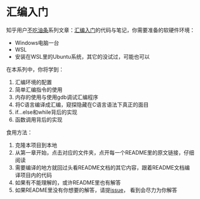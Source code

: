 # 汇编入门

知乎用户[不吃油条](https://www.zhihu.com/people/hackeris)系列文章：[汇编入门](https://www.zhihu.com/column/c_144694924)的代码与笔记，你需要准备的软硬件环境：

- Windows电脑一台
- WSL
- 安装在WSL里的Ubuntu系统，其它的没试过，可能也可以

在本系列中，你将学到：

1. 汇编环境的配置
2. 简单汇编指令的使用
3. 内存的使用与使用gdb调试汇编程序
4. 将C语言编译成汇编，窥探隐藏在C语言语法下真正的面目
5. if...else和while背后的实现
6. 函数调用背后的实现

食用方法：

1. 克隆本项目到本地
2. 从第一章开始，点击对应的文件夹，点开每一个README里的原文链接，仔细阅读
3. 需要编译的地方就回过头看README文档的其它内容，跟着README文档编译项目内的代码
4. 如果有不能理解的，或许README里也有解答
5. 如果README里没有你想要的解答，请提[issue](https://github.com/WangTingZheng/getting_started_with_assembly/issues)， 看到会尽力为你解答
